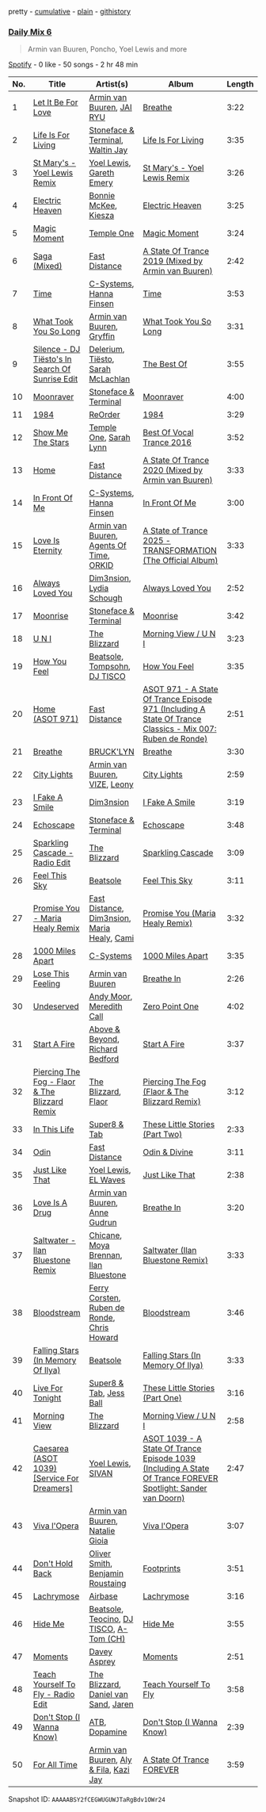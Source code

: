 pretty - [cumulative](/playlists/cumulative/37i9dQZF1E37DfB9BO9G7y.md) - [plain](/playlists/plain/37i9dQZF1E37DfB9BO9G7y) - [githistory](https://github.githistory.xyz/mdn522/spotify-playlist-archive/blob/main/playlists/plain/37i9dQZF1E37DfB9BO9G7y)

### [Daily Mix 6](https://open.spotify.com/playlist/37i9dQZF1E37DfB9BO9G7y)

> Armin van Buuren, Poncho, Yoel Lewis and more

[Spotify](https://open.spotify.com/user/spotify) - 0 like - 50 songs - 2 hr 48 min

| No. | Title | Artist(s) | Album | Length |
|---|---|---|---|---|
| 1 | [Let It Be For Love](https://open.spotify.com/track/4oCWAv1wVeJ3Wk3irk8e5o) | [Armin van Buuren](https://open.spotify.com/artist/0SfsnGyD8FpIN4U4WCkBZ5), [JAI RYU](https://open.spotify.com/artist/1YtiawZzH3pF90C07iauWh) | [Breathe](https://open.spotify.com/album/0S1SKVI7D7OKqSgTVFQeku) | 3:22 |
| 2 | [Life Is For Living](https://open.spotify.com/track/19TWpDvSFnO4cpRYOl4wxV) | [Stoneface & Terminal](https://open.spotify.com/artist/3Mqc1pY8uwTjUiW0womxWk), [Waltin Jay](https://open.spotify.com/artist/2HOC92a0sxfRRfbA5o6FPJ) | [Life Is For Living](https://open.spotify.com/album/5Wxfc6H3x3ew317hhhXDJw) | 3:35 |
| 3 | [St Mary's \- Yoel Lewis Remix](https://open.spotify.com/track/0GDEiA4xsh6kQvtjrZuRj7) | [Yoel Lewis](https://open.spotify.com/artist/3NL4BIiZNFgeCkiVCRitKP), [Gareth Emery](https://open.spotify.com/artist/0hprEC0nsWuQPSHag1O2Vi) | [St Mary's \- Yoel Lewis Remix](https://open.spotify.com/album/2nP8MgZuBi1fu6wJNer5qy) | 3:26 |
| 4 | [Electric Heaven](https://open.spotify.com/track/2QGtkSwhGoBVZ7Gu9kCoXD) | [Bonnie McKee](https://open.spotify.com/artist/7dtJROxWQe3fxxF5t7o67N), [Kiesza](https://open.spotify.com/artist/4zxvC7CRGvggq9EWXOpwAo) | [Electric Heaven](https://open.spotify.com/album/7kj0ogoANmNMHRUqhDzw2v) | 3:25 |
| 5 | [Magic Moment](https://open.spotify.com/track/4lGFCkvWdK53tyEmmVWpOJ) | [Temple One](https://open.spotify.com/artist/04d81XptQA11pLPxMXLxC9) | [Magic Moment](https://open.spotify.com/album/0SiR1l0qk5GxXMrARMw4wQ) | 3:24 |
| 6 | [Saga \(Mixed\)](https://open.spotify.com/track/2ZIsXQxG7MnifdWLzZwiuR) | [Fast Distance](https://open.spotify.com/artist/3W26l8VsK5mrcPCgEr6mZk) | [A State Of Trance 2019 \(Mixed by Armin van Buuren\)](https://open.spotify.com/album/2LRpZ2yL2ZE4wFEXO9phCN) | 2:42 |
| 7 | [Time](https://open.spotify.com/track/6uhGQLW51z50BExVH5blzm) | [C\-Systems](https://open.spotify.com/artist/23u5Z7BfuCPFLl4JE1uacp), [Hanna Finsen](https://open.spotify.com/artist/5aszqubLG0rR6bsz8BAzwP) | [Time](https://open.spotify.com/album/40BbQyKfWsPr8g5wxKPSP5) | 3:53 |
| 8 | [What Took You So Long](https://open.spotify.com/track/2YSWJU0HINhi24oH19ALo6) | [Armin van Buuren](https://open.spotify.com/artist/0SfsnGyD8FpIN4U4WCkBZ5), [Gryffin](https://open.spotify.com/artist/2ZRQcIgzPCVaT9XKhXZIzh) | [What Took You So Long](https://open.spotify.com/album/5BxLMz1DhF1yZNdeAlID3h) | 3:31 |
| 9 | [Silence \- DJ Tiësto's In Search Of Sunrise Edit](https://open.spotify.com/track/2jAjkmZIKwV5VOBiZ3qUUL) | [Delerium](https://open.spotify.com/artist/0IUq1plF3ON4Fboj1bE6kN), [Tiësto](https://open.spotify.com/artist/2o5jDhtHVPhrJdv3cEQ99Z), [Sarah McLachlan](https://open.spotify.com/artist/4NgNsOXSwIzXlUIJcpnNUp) | [The Best Of](https://open.spotify.com/album/2YrnYkO6WGGx5e0UfNbGps) | 3:55 |
| 10 | [Moonraver](https://open.spotify.com/track/6k29jSF13OLPyEPRUW6P32) | [Stoneface & Terminal](https://open.spotify.com/artist/3Mqc1pY8uwTjUiW0womxWk) | [Moonraver](https://open.spotify.com/album/7MkEz03AgIERcBgy6F7kSk) | 4:00 |
| 11 | [1984](https://open.spotify.com/track/7re8UzoLUuvxgzQjEovC6c) | [ReOrder](https://open.spotify.com/artist/6wfno0FdSaJa3DHHBuY1jy) | [1984](https://open.spotify.com/album/0ILASO4TgYgL73PaKGIFcf) | 3:29 |
| 12 | [Show Me The Stars](https://open.spotify.com/track/4rNcp8APoiq7DiCcq4netm) | [Temple One](https://open.spotify.com/artist/04d81XptQA11pLPxMXLxC9), [Sarah Lynn](https://open.spotify.com/artist/2uJPnLW3muLMdYB3H61h5K) | [Best Of Vocal Trance 2016](https://open.spotify.com/album/4CaryotJuTihiiKEprabvj) | 3:52 |
| 13 | [Home](https://open.spotify.com/track/3NHraFyTIQ6YhoHMljERtF) | [Fast Distance](https://open.spotify.com/artist/3W26l8VsK5mrcPCgEr6mZk) | [A State Of Trance 2020 \(Mixed by Armin van Buuren\)](https://open.spotify.com/album/1B8nW7JnX6KnotaPr5TKRu) | 3:33 |
| 14 | [In Front Of Me](https://open.spotify.com/track/0roeaCTJYrMhB4zim6bdc1) | [C\-Systems](https://open.spotify.com/artist/23u5Z7BfuCPFLl4JE1uacp), [Hanna Finsen](https://open.spotify.com/artist/5aszqubLG0rR6bsz8BAzwP) | [In Front Of Me](https://open.spotify.com/album/0VC0cO9gF99uLsVMNUxAGj) | 3:00 |
| 15 | [Love Is Eternity](https://open.spotify.com/track/2vqBEZOn7BQN2PiOPBUKTr) | [Armin van Buuren](https://open.spotify.com/artist/0SfsnGyD8FpIN4U4WCkBZ5), [Agents Of Time](https://open.spotify.com/artist/6Jbyd4qzEtbFtswZP1o6Ht), [ORKID](https://open.spotify.com/artist/2fTfS7krIHHUCF6dRQmbkG) | [A State of Trance 2025 \- TRANSFORMATION \(The Official Album\)](https://open.spotify.com/album/4Op54RyLTo5ZmPelTwxAZZ) | 3:33 |
| 16 | [Always Loved You](https://open.spotify.com/track/7JuMNgBKxgRxWJ5Q9USIkV) | [Dim3nsion](https://open.spotify.com/artist/7vEd9uAqFgC4p4EOXiFuQL), [Lydia Schough](https://open.spotify.com/artist/79FBl1OU9Uz7fIso0TV378) | [Always Loved You](https://open.spotify.com/album/3D4w6KTNfUUrcYgzkVKxvG) | 2:52 |
| 17 | [Moonrise](https://open.spotify.com/track/7lzFEZ7ktAFH2VHShUd43j) | [Stoneface & Terminal](https://open.spotify.com/artist/3Mqc1pY8uwTjUiW0womxWk) | [Moonrise](https://open.spotify.com/album/4O6q7LtkfvgM5VkKlYj2ya) | 3:42 |
| 18 | [U N I](https://open.spotify.com/track/6W8Dw53A1FTP18S17jm8tm) | [The Blizzard](https://open.spotify.com/artist/40lHcSYwAqhkmBPoViitWP) | [Morning View / U N I](https://open.spotify.com/album/6QRWn0F29P3URP6GapPt1y) | 3:23 |
| 19 | [How You Feel](https://open.spotify.com/track/34MJqTYP3h7CHbsSOnZjhD) | [Beatsole](https://open.spotify.com/artist/6Gs2jNsD9XkEYUJZOSx4qk), [Tompsohn](https://open.spotify.com/artist/1hblPvloaaPv4KAl3ClRqX), [DJ TISCO](https://open.spotify.com/artist/52g7ZWlWaf2yqLchy2XuTh) | [How You Feel](https://open.spotify.com/album/5C6d4TNu7QcXfRxfKvjHQF) | 3:35 |
| 20 | [Home \(ASOT 971\)](https://open.spotify.com/track/6CPzC2ftkAobSdvOV5Cs6D) | [Fast Distance](https://open.spotify.com/artist/3W26l8VsK5mrcPCgEr6mZk) | [ASOT 971 \- A State Of Trance Episode 971 \(Including A State Of Trance Classics \- Mix 007: Ruben de Ronde\)](https://open.spotify.com/album/1y8ZKf4L2qRQSp4Iat2Nzr) | 2:51 |
| 21 | [Breathe](https://open.spotify.com/track/1bnea9qStxid7ZHiYNCU3E) | [BRUCK'LYN](https://open.spotify.com/artist/58LzA4l4LwqzX5KtdPy2kh) | [Breathe](https://open.spotify.com/album/5De1wogXiFe0hJb9X3pm5W) | 3:30 |
| 22 | [City Lights](https://open.spotify.com/track/4xbWpxytVsi5CnjdskSALc) | [Armin van Buuren](https://open.spotify.com/artist/0SfsnGyD8FpIN4U4WCkBZ5), [VIZE](https://open.spotify.com/artist/09agIJMxCD2k87ys9Al0f0), [Leony](https://open.spotify.com/artist/2NpPlwwDVYR5dIj0F31EcC) | [City Lights](https://open.spotify.com/album/2ZqSFm2JHmP0kaNWXU4nhw) | 2:59 |
| 23 | [I Fake A Smile](https://open.spotify.com/track/0Bo33Xb4IcbRsrWUAc0Wai) | [Dim3nsion](https://open.spotify.com/artist/7vEd9uAqFgC4p4EOXiFuQL) | [I Fake A Smile](https://open.spotify.com/album/5EwkmFiDYib8q4k84wVzSm) | 3:19 |
| 24 | [Echoscape](https://open.spotify.com/track/3wZf8Lq01UPAMqaFlpBCHd) | [Stoneface & Terminal](https://open.spotify.com/artist/3Mqc1pY8uwTjUiW0womxWk) | [Echoscape](https://open.spotify.com/album/3EPlp71dkJS4jxatZeBdTJ) | 3:48 |
| 25 | [Sparkling Cascade \- Radio Edit](https://open.spotify.com/track/4KLKI9sdn5px4Isk9Y26P6) | [The Blizzard](https://open.spotify.com/artist/40lHcSYwAqhkmBPoViitWP) | [Sparkling Cascade](https://open.spotify.com/album/5DpCxQS9LiwshyT37ZGPW1) | 3:09 |
| 26 | [Feel This Sky](https://open.spotify.com/track/7zvpKWuQkY7LuPbjudmHjC) | [Beatsole](https://open.spotify.com/artist/6Gs2jNsD9XkEYUJZOSx4qk) | [Feel This Sky](https://open.spotify.com/album/6c66nTYOAequYh3LHbZBvp) | 3:11 |
| 27 | [Promise You \- Maria Healy Remix](https://open.spotify.com/track/7r2cBRl3Z90MvNvUXGj0Fp) | [Fast Distance](https://open.spotify.com/artist/3W26l8VsK5mrcPCgEr6mZk), [Dim3nsion](https://open.spotify.com/artist/7vEd9uAqFgC4p4EOXiFuQL), [Maria Healy](https://open.spotify.com/artist/2BFFr1SrdrJwXm1Y1Wr4F3), [Cami](https://open.spotify.com/artist/5EjJarbT5ULFDF0XEpjaBK) | [Promise You \(Maria Healy Remix\)](https://open.spotify.com/album/2Rcf4EebbjfIA3N4sZv0ut) | 3:32 |
| 28 | [1000 Miles Apart](https://open.spotify.com/track/6lXCS5N5GJSK85377m9qPB) | [C\-Systems](https://open.spotify.com/artist/23u5Z7BfuCPFLl4JE1uacp) | [1000 Miles Apart](https://open.spotify.com/album/3VHAs3gezAO0Asy9XNVZny) | 3:35 |
| 29 | [Lose This Feeling](https://open.spotify.com/track/4tV6C36fjDmz0kzlFIdx3o) | [Armin van Buuren](https://open.spotify.com/artist/0SfsnGyD8FpIN4U4WCkBZ5) | [Breathe In](https://open.spotify.com/album/5O5omtkIR6DrDMKM8YCHmw) | 2:26 |
| 30 | [Undeserved](https://open.spotify.com/track/6dDLTgMAWZQdDj5S6Jy0Wf) | [Andy Moor](https://open.spotify.com/artist/0Fn4agIyGMwQsKHrx1i8Dn), [Meredith Call](https://open.spotify.com/artist/6doEQGssxWpboPeYMaPfc0) | [Zero Point One](https://open.spotify.com/album/0dgZdfsoWIp1DT31EopiXX) | 4:02 |
| 31 | [Start A Fire](https://open.spotify.com/track/1JRT85GUkv47WyVRwnIEA9) | [Above & Beyond](https://open.spotify.com/artist/10gzBoINW3cLJfZUka8Zoe), [Richard Bedford](https://open.spotify.com/artist/5JbD3IL6449LrMT8ct6KTB) | [Start A Fire](https://open.spotify.com/album/7qViCh6TgkVwJJdIyKkCmi) | 3:37 |
| 32 | [Piercing The Fog \- Flaor & The Blizzard Remix](https://open.spotify.com/track/4NgGd5IBUEu6eaGK1eW1tl) | [The Blizzard](https://open.spotify.com/artist/40lHcSYwAqhkmBPoViitWP), [Flaor](https://open.spotify.com/artist/2rJ8SC13AP4pZk7NCp3qHe) | [Piercing The Fog \(Flaor & The Blizzard Remix\)](https://open.spotify.com/album/03pTFUxrX2jzlC1Qgrezfv) | 3:12 |
| 33 | [In This Life](https://open.spotify.com/track/4loInS6HMw6OpOSeDJmYVF) | [Super8 & Tab](https://open.spotify.com/artist/3WGxBKuYawiVOmCwR8FIUC) | [These Little Stories \(Part Two\)](https://open.spotify.com/album/3iO31KhluR1eVA2eBLyS8j) | 2:33 |
| 34 | [Odin](https://open.spotify.com/track/6KBSthcTjD5XbF5U5fR3US) | [Fast Distance](https://open.spotify.com/artist/3W26l8VsK5mrcPCgEr6mZk) | [Odin & Divine](https://open.spotify.com/album/5XlE95poPREO6ASGqeIxn4) | 3:11 |
| 35 | [Just Like That](https://open.spotify.com/track/5TT8CsrauGstpAJlx6L55Z) | [Yoel Lewis](https://open.spotify.com/artist/3NL4BIiZNFgeCkiVCRitKP), [EL Waves](https://open.spotify.com/artist/0A3ZPfG5yGOmuFh5UzNZBH) | [Just Like That](https://open.spotify.com/album/0ILHOVAWWzddtRgg8ZKJCJ) | 2:38 |
| 36 | [Love Is A Drug](https://open.spotify.com/track/5BYO2o4tpB4rzzVesxtUuT) | [Armin van Buuren](https://open.spotify.com/artist/0SfsnGyD8FpIN4U4WCkBZ5), [Anne Gudrun](https://open.spotify.com/artist/4CjmulKe83Ymzhud7vD0i5) | [Breathe In](https://open.spotify.com/album/5O5omtkIR6DrDMKM8YCHmw) | 3:20 |
| 37 | [Saltwater \- Ilan Bluestone Remix](https://open.spotify.com/track/6kfV43UhRUbv8FMRNs19JN) | [Chicane](https://open.spotify.com/artist/5GxyeQagayzZOg4UwffQlD), [Moya Brennan](https://open.spotify.com/artist/3ZvmmlF8EMEpnnK90jfuJv), [Ilan Bluestone](https://open.spotify.com/artist/1yoZuH2j43vVSWsOwYuQyn) | [Saltwater \(Ilan Bluestone Remix\)](https://open.spotify.com/album/1YkXjp5qjHg1cuUYC1m2Cj) | 3:33 |
| 38 | [Bloodstream](https://open.spotify.com/track/5Ye7x411Pjm7hmvUq6DnUE) | [Ferry Corsten](https://open.spotify.com/artist/2ohlvFf9PBsDELdRstPtlP), [Ruben de Ronde](https://open.spotify.com/artist/3q7BRw9D1DupXTONJdr94m), [Chris Howard](https://open.spotify.com/artist/2TuEDoyqgGdr6B5DPqFqX9) | [Bloodstream](https://open.spotify.com/album/17lxhRxpnXQJ39i1kXsowz) | 3:46 |
| 39 | [Falling Stars \(In Memory Of Ilya\)](https://open.spotify.com/track/4SHuFNgAv7HfIrcLavyEXK) | [Beatsole](https://open.spotify.com/artist/6Gs2jNsD9XkEYUJZOSx4qk) | [Falling Stars \(In Memory Of Ilya\)](https://open.spotify.com/album/5FJwYHIsOqPcCjFoFPc7vK) | 3:33 |
| 40 | [Live For Tonight](https://open.spotify.com/track/6ubzP72gvwiVsPYaLbARsO) | [Super8 & Tab](https://open.spotify.com/artist/3WGxBKuYawiVOmCwR8FIUC), [Jess Ball](https://open.spotify.com/artist/5HjbKQXMhybveoJOsOXS07) | [These Little Stories \(Part One\)](https://open.spotify.com/album/6Zt1kmTFZ247I6d5tR1vSK) | 3:16 |
| 41 | [Morning View](https://open.spotify.com/track/04W1uPEqrMu7jrqe69hRxk) | [The Blizzard](https://open.spotify.com/artist/40lHcSYwAqhkmBPoViitWP) | [Morning View / U N I](https://open.spotify.com/album/6QRWn0F29P3URP6GapPt1y) | 2:58 |
| 42 | [Caesarea \(ASOT 1039\) \[Service For Dreamers\]](https://open.spotify.com/track/61y5WUzXDebyO2ZGzXtFx4) | [Yoel Lewis](https://open.spotify.com/artist/3NL4BIiZNFgeCkiVCRitKP), [SIVAN](https://open.spotify.com/artist/79b6yqBE8jpEiaqMER4dXa) | [ASOT 1039 \- A State Of Trance Episode 1039 \(Including A State Of Trance FOREVER Spotlight: Sander van Doorn\)](https://open.spotify.com/album/6Qvz5o3SAwgWlGDNW9NvFS) | 2:47 |
| 43 | [Viva l'Opera](https://open.spotify.com/track/06AHOI8pzCfAhhvIB8s1Pe) | [Armin van Buuren](https://open.spotify.com/artist/0SfsnGyD8FpIN4U4WCkBZ5), [Natalie Gioia](https://open.spotify.com/artist/7Im3RJDHc4svDzWNlSvoAO) | [Viva l'Opera](https://open.spotify.com/album/7bm7dbkB0iExYNKbddfwTE) | 3:07 |
| 44 | [Don't Hold Back](https://open.spotify.com/track/5qZsWasCA9yYkW2IRnWmh5) | [Oliver Smith](https://open.spotify.com/artist/2Npo4Cfm48M2uKlvxiXMic), [Benjamin Roustaing](https://open.spotify.com/artist/5soL2yvcsjVjFBaAF4gcdI) | [Footprints](https://open.spotify.com/album/3lD2gx9qt85wDmbYOc1lar) | 3:51 |
| 45 | [Lachrymose](https://open.spotify.com/track/3nB1sC71GCT4emczf9oouj) | [Airbase](https://open.spotify.com/artist/3R3fc4fBMzzmJoSrRgVdKe) | [Lachrymose](https://open.spotify.com/album/1ZWabzUxTBa3mnX4ceZ2of) | 3:16 |
| 46 | [Hide Me](https://open.spotify.com/track/7aSUHMo1obaQPKWI7hgK6f) | [Beatsole](https://open.spotify.com/artist/6Gs2jNsD9XkEYUJZOSx4qk), [Teocino](https://open.spotify.com/artist/1C0AruDDrzhQ5YXITIyos9), [DJ TISCO](https://open.spotify.com/artist/52g7ZWlWaf2yqLchy2XuTh), [A\-Tom \(CH\)](https://open.spotify.com/artist/5JcX7RIB0Ugj2fmxaKFTdm) | [Hide Me](https://open.spotify.com/album/1HeLgtDbC6N2YTgJV0AC0a) | 3:55 |
| 47 | [Moments](https://open.spotify.com/track/5wAMHKjbFvLrdhL1ZXCHF9) | [Davey Asprey](https://open.spotify.com/artist/7luLRXGBygBN8vUO8T9uHf) | [Moments](https://open.spotify.com/album/0xz1fdRWf8o2mnHQmlOjxl) | 2:51 |
| 48 | [Teach Yourself To Fly \- Radio Edit](https://open.spotify.com/track/2utpa3vZXMBCAi5hsk8QhE) | [The Blizzard](https://open.spotify.com/artist/40lHcSYwAqhkmBPoViitWP), [Daniel van Sand](https://open.spotify.com/artist/4aS1HPTiO08jjFgjlQ3wZx), [Jaren](https://open.spotify.com/artist/0YY5XUHt2suAzSiPMLx5Wm) | [Teach Yourself To Fly](https://open.spotify.com/album/2DqPopEUVPX9e8cK0ppp08) | 3:58 |
| 49 | [Don't Stop \(I Wanna Know\)](https://open.spotify.com/track/0GaelwSoQDKjwoE16jxwNo) | [ATB](https://open.spotify.com/artist/7jZM5w05mGhw6wTB1okhD9), [Dopamine](https://open.spotify.com/artist/3Edve4VIATi0OZngclQlkN) | [Don't Stop \(I Wanna Know\)](https://open.spotify.com/album/0CjeKexsHa6yFv7X43qJ4d) | 2:39 |
| 50 | [For All Time](https://open.spotify.com/track/7EqygDGjuyLQoYlqoloH8w) | [Armin van Buuren](https://open.spotify.com/artist/0SfsnGyD8FpIN4U4WCkBZ5), [Aly & Fila](https://open.spotify.com/artist/2hL1EouqXLtBEB6JKnPF0h), [Kazi Jay](https://open.spotify.com/artist/1eodbrSFcfte0fixcwxFoJ) | [A State Of Trance FOREVER](https://open.spotify.com/album/09DHXiALfpiZmP1Nz4ExS2) | 3:59 |

Snapshot ID: `AAAAABSY2fCEGWUGUWJTaRgBdv1OWr24`
